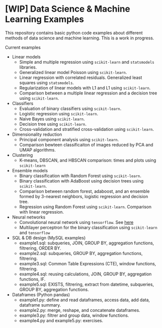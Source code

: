 # [WIP] Data Science & Machine Learning Examples

This repository contains basic python code examples about different methods of data science and machine learning. This is a work in progress.

Current examples

- Linear models
    - Simple and multiple regression using `scikit-learn` and `statsmodels` libraries.
    - Generalized linear model Poisson using `scikit-learn`.
    - Linear regression with correlated residuals. Generalized least squares using `statsmodels`.
    - Regularization of linear models with L1 and L1 using `scikit-learn`.
    - Comparison between a multiple linear regression and a decision tree using `scikit-learn`.
- Classifiers
    - Evaluation of binary classifiers using `scikit-learn`.
    - Logistic regression using `scikit-learn`.
    - Naive Bayes using `scikit-learn`.
    - Decision tree using `scikit-learn`. 
    - Cross-validation and stratified cross-validation using `scikit-learn`.
- Dimensionality reduction
    - Principal component analysis using `scikit-learn`.
    - Comparison bewteen classificaiton of images reduced by PCA and UMAP algorithms.
- Clustering
    - K-means, DBSCAN, and HBSCAN comparison: times and plots using `scikit-learn`
- Ensemble models
    - Binary classification with Random Forest using `scikit-learn`.
    - Binary classification with AdaBoost using decision trees using `scikit-learn`.
    - Comparison between random forest, adaboost, and an ensemble formed by 3-nearest neighbors, logistic regression and decision tree.
    - Regression using Random Forest using `scikit-learn`. Comparison with linear regression.
- Neural networks
    - Convolutional neural network using `tensorflow`. See [here](https://github.com/msrosito/deep-learning-galaxy)
    - Multilayer perceptron for the binary classification using `scikit-learn` and `tensorflow`
- SQL & DB design (MySQL examples)
    - example1.sql: subqueries, JOIN, GROUP BY, aggregation functions, filtrering, ORDER BY.
    - example2.sql: subqueries, GROUP BY, aggregation functions, filtrering.
    - example3.sql: Common Table Expressions (CTE), window functions, filtrering.
    - example4.sql: reusing calculations, JOIN, GROUP BY, aggregation functions, IF.
    - example5.sql: EXISTS, filtrering, extract from datetime, subqueries, GROUP BY, aggregation functions.
- Dataframes (Python pandas)
    - example1.py: define and read dataframes, access data, add data, dataframe summary.
    - example2.py: merge, reshape, and concatenate dataframes.
    - example3.py: filtrer and group data, window functions. 
    - example4.py and example5.py: exercises.
    
